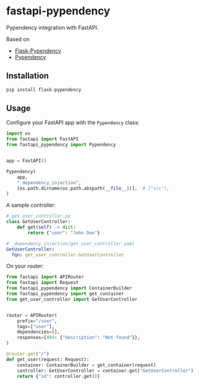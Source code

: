# fastapi-pypendency

Pypendency integration with FastAPI.

Based on
- [Flask-Pypendency](https://pypi.org/project/Flask-Pypendency/)
- [Pypendency](https://pypi.org/project/Pypendency/)


## Installation

```bash
pip install flask-pypendency
```

## Usage

Configure your FastAPI app with the `Pypendency` class:
```python
import os
from fastapi import FastAPI
from fastapi_pypendency import Pypendency


app = FastAPI()

Pypendency(
    app,
    "_dependency_injection",
    [os.path.dirname(os.path.abspath(__file__))],  # ["src"],
)
```

A sample controller:
```python
# get_user_controller.py
class GetUserController:
    def get(self) -> dict:
        return {"user": "John Doe"}
```

```yaml
# _dependency_injection/get_user_controller.yaml
GetUserController:
  fqn: get_user_controller.GetUserController
```


On your router:
```python
from fastapi import APIRouter
from fastapi import Request
from fastapi_pypendency import ContainerBuilder
from fastapi_pypendency import get_container
from get_user_controller import GetUserController


router = APIRouter(
    prefix="/user",
    tags=["user"],
    dependencies=[],
    responses={404: {"description": "Not found"}},
)

@router.get("/")
def get_user(request: Request):
    container: ContainerBuilder = get_container(request)
    controller: GetUserController = container.get("GetUserController")
    return {"id": controller.get()}

```
